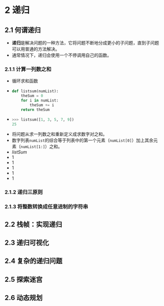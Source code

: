 # 2 递归
## 2.1 何谓递归
- **递归**是解决问题的一种方法，它将问题不断地分成更小的子问题，直到子问题可以用普通的方法解决。
- 通常情况下，递归会使用一个不停调用自己的函数。

### 2.1.1 计算一列数之和
- 循环求和函数
- ```python
  def listsum(numList):
      theSum = 0
      for i in numList:
          theSum += i
      return theSum
  ```
- ```python
  >>> listsum([1, 3, 5, 7, 9])
  25
  ```
- 将问题从求一列数之和重新定义成求数字对之和。
- 数字列表`numList`的综合等于列表中的第一个元素（`numList[0]`）加上其余元素（`numList[1:]`）之和。
- $listSum$
- 1
- 1
- 1
- 1
- 1

### 2.1.2 递归三原则
### 2.1.3 将整数转换成任意进制的字符串

## 2.2 栈帧：实现递归

## 2.3 递归可视化

## 2.4 复杂的递归问题

## 2.5 探索迷宫

## 2.6 动态规划